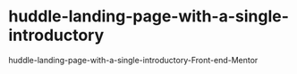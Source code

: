 # huddle-landing-page-with-a-single-introductory
huddle-landing-page-with-a-single-introductory-Front-end-Mentor
